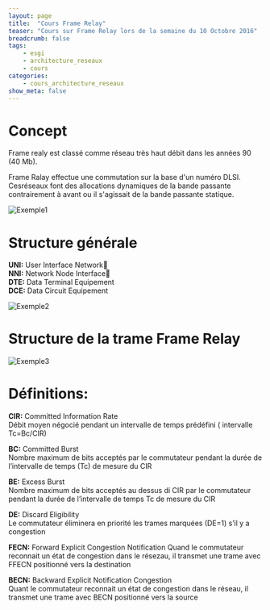 ```yaml
---
layout: page
title:  "Cours Frame Relay"
teaser: "Cours sur Frame Relay lors de la semaine du 10 Octobre 2016"
breadcrumb: false
tags:
    - esgi
    - architecture_reseaux
    - cours
categories:
    - cours_architecture_reseaux
show_meta: false
---
```


# Concept

Frame realy est classé comme réseau très haut débit dans les années 90 (40 Mb).  

Frame Ralay effectue une commutation sur la base d'un numéro DLSI.  
Cesréseaux font des allocations dynamiques de la bande passante contrairement à avant ou il s'agissait de la bande passante statique.  

![Exemple1](http://portfolio.fpompey.com/images/ESGI/Exemple1-Frame_Relay.png)

# Structure générale

**UNI:**	User Interface Network  
**NNI:**	Network  Node  Interface  
**DTE:** 	Data Terminal Equipement  
**DCE:**	Data Circuit Equipement

![Exemple2](http://portfolio.fpompey.com/images/ESGI/Exemple2-Frame_Relay.png)

# Structure de la trame Frame Relay

![Exemple3](http://portfolio.fpompey.com/images/ESGI/Exemple3-Frame_Relay.png)

# Définitions:

**CIR:**	Committed Information Rate  
Débit moyen négocié pendant un intervalle de temps prédéfini ( intervalle Tc=Bc/CIR)

**BC:**	Committed Burst  
Nombre maximum de bits acceptés par le commutateur pendant la durée de l’intervalle de temps (Tc) de mesure du CIR

**BE:**	Excess Burst  
Nombre maximum de bits acceptés au dessus di CIR par le commutateur pendant la durée de l’intervalle de temps Tc de mesure du CIR  

**DE:**	Discard Eligibility  
Le commutateur éliminera en priorité les trames marquées (DE=1) s’il y a congestion

**FECN:** Forward Explicit Congestion Notification
Quand le commutateur reconnait un état de congestion dans le résezau, il transmet une trame avec FFECN positionné vers la destination

**BECN:** Backward Explicit Notification Congestion  
Quant le commutateur reconnait un état de congestion dans le réseau, il transmet une trame avec BECN positionné vers la source
